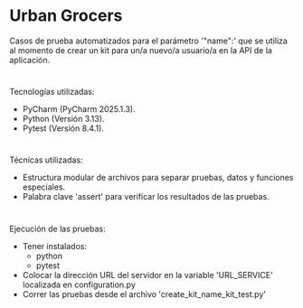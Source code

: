# Urban Grocers
Casos de prueba automatizados para el parámetro '"name":' que se utiliza al momento de crear un kit para un/a nuevo/a usuario/a en la API de la aplicación.
#
Tecnologías utilizadas:
- PyCharm (PyCharm 2025.1.3).
- Python (Versión 3.13).
- Pytest (Versión 8.4.1).
#
Técnicas utilizadas:
- Estructura modular de archivos para separar pruebas, datos y funciones especiales.
- Palabra clave 'assert' para verificar los resultados de las pruebas.
#
Ejecución de las pruebas:
- Tener instalados:
    - python
    - pytest
- Colocar la dirección URL del servidor en la variable 'URL_SERVICE' localizada en configuration.py
- Correr las pruebas desde el archivo 'create_kit_name_kit_test.py'
